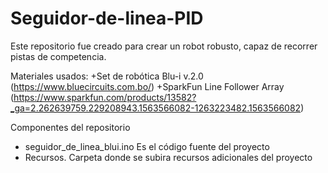# Seguidor-de-linea-PID
Este repositorio fue creado para crear un robot robusto, capaz de recorrer pistas de competencia.

Materiales usados:
+Set de robótica Blu-i v.2.0 (https://www.bluecircuits.com.bo/)
+SparkFun Line Follower Array (https://www.sparkfun.com/products/13582?_ga=2.262639759.229208943.1563566082-1263223482.1563566082)

Componentes del repositorio
+ seguidor_de_linea_blui.ino Es el código fuente del proyecto
+ Recursos. Carpeta donde se subira recursos adicionales del proyecto
